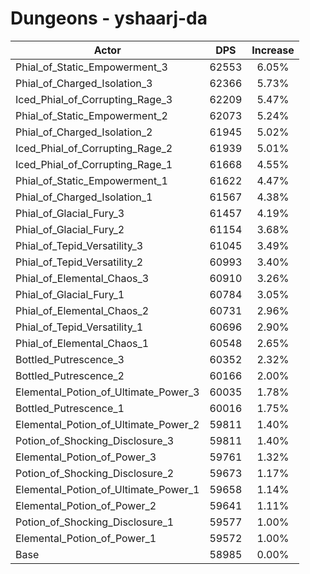 # Dungeons - yshaarj-da
| Actor | DPS | Increase |
|---|:---:|:---:|
|Phial_of_Static_Empowerment_3|62553|6.05%|
|Phial_of_Charged_Isolation_3|62366|5.73%|
|Iced_Phial_of_Corrupting_Rage_3|62209|5.47%|
|Phial_of_Static_Empowerment_2|62073|5.24%|
|Phial_of_Charged_Isolation_2|61945|5.02%|
|Iced_Phial_of_Corrupting_Rage_2|61939|5.01%|
|Iced_Phial_of_Corrupting_Rage_1|61668|4.55%|
|Phial_of_Static_Empowerment_1|61622|4.47%|
|Phial_of_Charged_Isolation_1|61567|4.38%|
|Phial_of_Glacial_Fury_3|61457|4.19%|
|Phial_of_Glacial_Fury_2|61154|3.68%|
|Phial_of_Tepid_Versatility_3|61045|3.49%|
|Phial_of_Tepid_Versatility_2|60993|3.40%|
|Phial_of_Elemental_Chaos_3|60910|3.26%|
|Phial_of_Glacial_Fury_1|60784|3.05%|
|Phial_of_Elemental_Chaos_2|60731|2.96%|
|Phial_of_Tepid_Versatility_1|60696|2.90%|
|Phial_of_Elemental_Chaos_1|60548|2.65%|
|Bottled_Putrescence_3|60352|2.32%|
|Bottled_Putrescence_2|60166|2.00%|
|Elemental_Potion_of_Ultimate_Power_3|60035|1.78%|
|Bottled_Putrescence_1|60016|1.75%|
|Elemental_Potion_of_Ultimate_Power_2|59811|1.40%|
|Potion_of_Shocking_Disclosure_3|59811|1.40%|
|Elemental_Potion_of_Power_3|59761|1.32%|
|Potion_of_Shocking_Disclosure_2|59673|1.17%|
|Elemental_Potion_of_Ultimate_Power_1|59658|1.14%|
|Elemental_Potion_of_Power_2|59641|1.11%|
|Potion_of_Shocking_Disclosure_1|59577|1.00%|
|Elemental_Potion_of_Power_1|59572|1.00%|
|Base|58985|0.00%|
